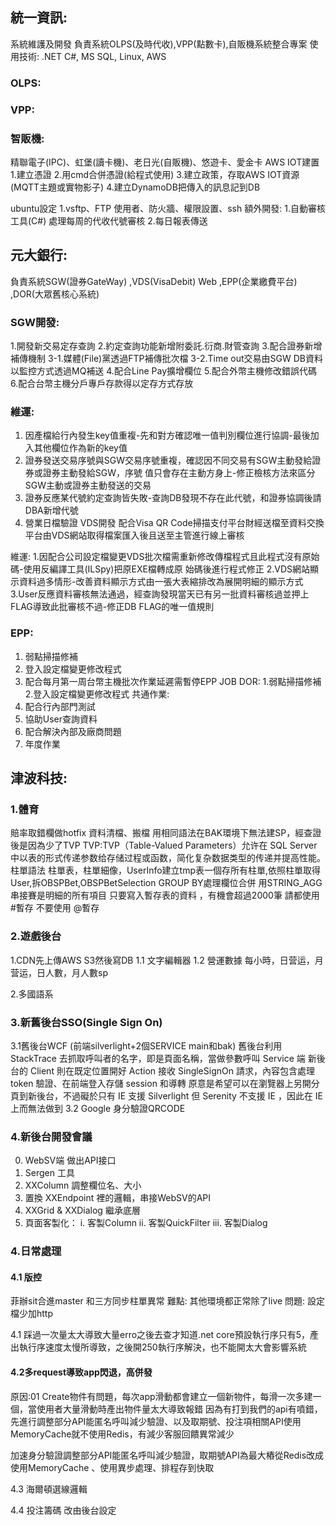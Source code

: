 ## 統一資訊:

系統維護及開發 負責系統OLPS(及時代收),VPP(點數卡),自販機系統整合專案
使用技術: .NET C#, MS SQL, Linux, AWS

### OLPS:

### VPP:

### 智販機:

精聯電子(IPC)、虹堡(讀卡機)、老日光(自販機)、悠遊卡、愛金卡
AWS IOT建置
1.建立憑證
2.用cmd合併憑證(給程式使用)
3.建立政策，存取AWS IOT資源(MQTT主題或實物影子)
4.建立DynamoDB把傳入的訊息記到DB

ubuntu設定
1.vsftp、FTP 使用者、防火牆、權限設置、ssh
額外開發:
1.自動審核工具(C#)
 處理每周的代收代號審核
2.每日報表傳送

## 元大銀行:

負責系統SGW(證券GateWay) ,VDS(VisaDebit) Web ,EPP(企業繳費平台) ,DOR(大眾舊核心系統)

### SGW開發:

1.開發新交易定存查詢
2.約定查詢功能新增附委託.衍商.財管查詢
3.配合證券新增補傳機制
3-1.媒體(File)黨透過FTP補傳批次檔
3-2.Time out交易由SGW DB資料以監控方式透過MQ補送
4.配合Line Pay擴增欄位
5.配合外幣主機修改錯誤代碼
6.配合台幣主機分戶專戶存款得以定存方式存放

### 維運:

1. 因產檔給行內發生key值重複-先和對方確認唯一值判別欄位進行協調-最後加入其他欄位作為新的key值
2. 證券發送交易序號與SGW交易序號重複，確認因不同交易有SGW主動發給證券或證券主動發給SGW，序號
值只會存在主動方身上-修正檢核方法來區分SGW主動或證券主動發送的交易
3. 證券反應某代號約定查詢皆失敗-查詢DB發現不存在此代號，和證券協調後請DBA新增代號
4. 營業日檔驗證
VDS開發
配合Visa QR Code掃描支付平台財經送檔至資料交換平台由VDS網站取得檔案匯入後且送至主管進行線上審核

維運:
1.因配合公司設定檔變更VDS批次檔需重新修改傳檔程式且此程式沒有原始碼-使用反編譯工具(ILSpy)把原EXE檔轉成原
始碼後進行程式修正
2.VDS網站顯示資料過多情形-改善資料顯示方式由一張大表縮排改為展開明細的顯示方式
3.User反應資料審核無法通過，經查詢發現當天已有另一批資料審核過並押上FLAG導致此批審核不過-修正DB
FLAG的唯一值規則

### EPP:

1. 弱點掃描修補
2. 登入設定檔變更修改程式
3. 配合每月第一周台幣主機批次作業延遲需暫停EPP JOB
DOR:
1.弱點掃描修補
2.登入設定檔變更修改程式
共通作業:
1. 配合行內部門測試
2. 協助User查詢資料
3. 配合解決內部及廠商問題
4. 年度作業

## 津波科技:

### 1.體育

賠率取錯欄做hotfix
資料清檔、搬檔
用相同語法在BAK環境下無法建SP，經查證後是因為少了TVP
TVP:TVP（Table-Valued Parameters）允许在 SQL Server 中以表的形式传递参数给存储过程或函数，简化复杂数据类型的传递并提高性能。
柱單語法 柱單表，柱單細像，UserInfo建立tmp表一個存所有柱單,依照柱單取得User,拆OBSPBet,OBSPBetSelection GROUP BY處理欄位合併   用STRING_AGG串接賽是明細的所有項目
只要寫入暫存表的資料 ，有機會超過2000筆 請都使用 #暫存 不要使用 @暫存

### 2.遊戲後台

1.CDN先上傳AWS S3然後寫DB
1.1 文字編輯器
1.2 營運數據 每小時，日营运，月营运，日人數，月人數sp

2.多國語系

### 3.新舊後台SSO(Single Sign On)

 3.1舊後台WCF  (前端silverlight+2個SERVICE main和bak)
    舊後台利用 StackTrace 去抓取呼叫者的名字，即是頁面名稱，當做參數呼叫 Service 端
    新後台的 Client 則在既定位置開好 Action 接收 SingleSignOn 請求，內容包含處理 token 驗證、在前端登入存儲 session 和導轉
     <!--技術難點--> 原意是希望可以在瀏覽器上另開分頁到新後台，不過礙於只有 IE 支援 Silverlight 但 Serenity 不支援 IE ，因此在 IE 上而無法做到
 3.2 Google 身分驗證QRCODE

### 4.新後台開發會議

0. WebSV端 做出API接口 
1. Sergen 工具
2. XXColumn 調整欄位名、大小
3. 置換 XXEndpoint 裡的邏輯，串接WebSV的API
4. XXGrid & XXDialog 繼承底層
5. 頁面客製化：
    i. 客製Column
    ii. 客製QuickFilter
    iii. 客製Dialog

### 4.日常處理

#### 4.1 版控

菲辦sit合進master
和三方同步柱單異常
難點:
其他環境都正常除了live
問題:
設定檔少加http

4.1 踩過一次量太大導致大量erro之後去查才知道.net core預設執行序只有5，產出執行序速度太慢所導致，之後開250執行序解決，也不能開太大會影響系統

#### 4.2多request導致app閃退，高併發

原因:01 Create物件有問題，每次app滑動都會建立一個新物件，每滑一次多建一個，當使用者大量滑動時產出物件量太大導致報錯
因為有打到我們的api有噴錯，先進行調整部分API能匿名呼叫減少驗證、以及取期號、投注項相關API使用MemoryCache就不使用Redis，有減少客服回饋異常減少

加速身分驗證調整部分API能匿名呼叫減少驗證，取期號API為最大樁從Redis改成使用MemoryCache 、使用異步處理、排程存到快取

4.3 海爾頓選線邏輯

4.4 投注籌碼 改由後台設定



